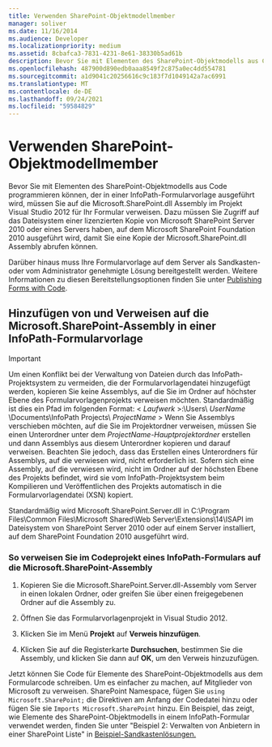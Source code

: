 ```yaml
---
title: Verwenden SharePoint-Objektmodellmember
manager: soliver
ms.date: 11/16/2014
ms.audience: Developer
ms.localizationpriority: medium
ms.assetid: 8cbafca3-7831-4231-8e61-38330b5ad61b
description: Bevor Sie mit Elementen des SharePoint-Objektmodells aus Code programmieren können, der in einer InfoPath-Formularvorlage ausgeführt wird, müssen Sie auf die Microsoft.SharePoint.dll Assembly im Projekt Visual Studio 2012 für Ihr Formular verweisen. Dazu müssen Sie Zugriff auf das Dateisystem einer lizenzierten Kopie von Microsoft SharePoint Server 2010 oder eines Servers haben, auf dem Microsoft SharePoint Foundation 2010 ausgeführt wird, damit Sie eine Kopie der Microsoft.SharePoint.dll Assembly abrufen können.
ms.openlocfilehash: 487900d890edb0aaa8549f2c875a0ec4dd554781
ms.sourcegitcommit: a1d9041c20256616c9c183f7d1049142a7ac6991
ms.translationtype: MT
ms.contentlocale: de-DE
ms.lasthandoff: 09/24/2021
ms.locfileid: "59584829"
---
```

# <a name="use-sharepoint-object-model-members"></a>Verwenden SharePoint-Objektmodellmember

Bevor Sie mit Elementen des SharePoint-Objektmodells aus Code programmieren können, der in einer InfoPath-Formularvorlage ausgeführt wird, müssen Sie auf die Microsoft.SharePoint.dll Assembly im Projekt Visual Studio 2012 für Ihr Formular verweisen. Dazu müssen Sie Zugriff auf das Dateisystem einer lizenzierten Kopie von Microsoft SharePoint Server 2010 oder eines Servers haben, auf dem Microsoft SharePoint Foundation 2010 ausgeführt wird, damit Sie eine Kopie der Microsoft.SharePoint.dll Assembly abrufen können. 
  
Darüber hinaus muss Ihre Formularvorlage auf dem Server als Sandkasten- oder vom Administrator genehmigte Lösung bereitgestellt werden. Weitere Informationen zu diesen Bereitstellungsoptionen finden Sie unter [Publishing Forms with Code](publishing-forms-with-code.md).
  
## <a name="add-and-reference-the-microsoftsharepoint-assembly-from-an-infopath-form-template"></a>Hinzufügen von und Verweisen auf die Microsoft.SharePoint-Assembly in einer InfoPath-Formularvorlage

> [!IMPORTANT]
> Um einen Konflikt bei der Verwaltung von Dateien durch das InfoPath-Projektsystem zu vermeiden, die der Formularvorlagendatei hinzugefügt werden, kopieren Sie keine Assemblys, auf die Sie im Ordner auf höchster Ebene des Formularvorlagenprojekts verweisen möchten. Standardmäßig ist dies ein Pfad im folgenden Format: < *Laufwerk*  >:\Users\  *UserName*  \Documents\InfoPath Projects\  *ProjectName* > Wenn Sie Assemblys verschieben möchten, auf die Sie im Projektordner verweisen, müssen Sie einen Unterordner unter dem  *ProjectName-Hauptprojektordner*  erstellen und dann Assemblys aus diesem Unterordner kopieren und darauf verweisen. Beachten Sie jedoch, dass das Erstellen eines Unterordners für Assemblys, auf die verwiesen wird, nicht erforderlich ist. Sofern sich eine Assembly, auf die verwiesen wird, nicht im Ordner auf der höchsten Ebene des Projekts befindet, wird sie vom InfoPath-Projektsystem beim Kompilieren und Veröffentlichen des Projekts automatisch in die Formularvorlagendatei (XSN) kopiert. 
  
Standardmäßig wird Microsoft.SharePoint.Server.dll in C:\Program Files\Common Files\Microsoft Shared\Web Server\Extensions\14\ISAPI im Dateisystem von SharePoint Server 2010 oder auf einem Server installiert, auf dem SharePoint Foundation 2010 ausgeführt wird.
  
### <a name="to-reference-the-microsoftsharepoint-assembly-from-an-infopath-forms-code-project"></a>So verweisen Sie im Codeprojekt eines InfoPath-Formulars auf die Microsoft.SharePoint-Assembly

1. Kopieren Sie die Microsoft.SharePoint.Server.dll-Assembly vom Server in einen lokalen Ordner, oder greifen Sie über einen freigegebenen Ordner auf die Assembly zu.
    
2. Öffnen Sie das Formularvorlagenprojekt in Visual Studio 2012.
    
3. Klicken Sie im Menü **Projekt** auf **Verweis hinzufügen**.
    
4. Klicken Sie auf die Registerkarte **Durchsuchen**, bestimmen Sie die Assembly, und klicken Sie dann auf **OK**, um den Verweis hinzuzufügen. 
    
Jetzt können Sie Code für Elemente des SharePoint-Objektmodells aus dem Formularcode schreiben. Um es einfacher zu machen, auf Mitglieder von Microsoft zu verweisen. SharePoint Namespace, fügen Sie `using Microsoft.SharePoint;` die Direktiven am Anfang der Codedatei hinzu oder fügen Sie sie `Imports Microsoft.SharePoint` hinzu. Ein Beispiel, das zeigt, wie Elemente des SharePoint-Objektmodells in einem InfoPath-Formular verwendet werden, finden Sie unter "Beispiel 2: Verwalten von Anbietern in einer SharePoint Liste" in [Beispiel-Sandkastenlösungen.](sample-sandboxed-solutions.md)

